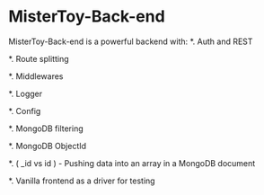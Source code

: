 # MisterToy-Back-end
MisterToy-Back-end is a powerful backend with:
*. Auth and REST  

*. Route splitting  

*. Middlewares  

*. Logger  

*. Config  

*. MongoDB filtering  

*. MongoDB ObjectId  

*. ( _id vs id ) - Pushing data into an array in a MongoDB document  

*. Vanilla frontend as a driver for testing    


